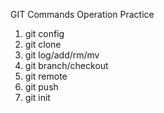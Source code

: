 GIT Commands Operation Practice

1. git config
2. git clone
3. git log/add/rm/mv
4. git branch/checkout
5. git remote
6. git push
7. git init
